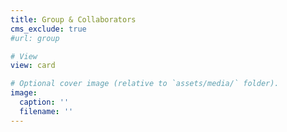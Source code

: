 ```yaml
---
title: Group & Collaborators
cms_exclude: true
#url: group

# View
view: card

# Optional cover image (relative to `assets/media/` folder).
image:
  caption: ''
  filename: ''
---
```

